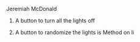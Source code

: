 Jeremiah McDonald

1. A button to turn all the lights off 

2. A button to randomize the lights is Method on li